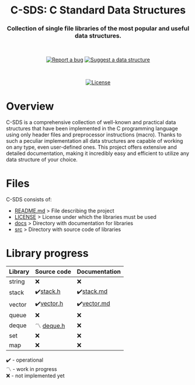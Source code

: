 <div align="center">
	<h1>C-SDS: C Standard Data Structures</h1>
	<h3>Collection of single file libraries of the most popular and useful data structures.</h3>

  <br>
  
  [![Report a bug][issue-badge]][issue-link]
  [![Suggest a data structure][feature-badge]][feature-link]
  
  <br>
  
  [![License][license-badge]][license-link]

</div>

# Overview
C-SDS is a comprehensive collection of well-known and practical data structures that have been implemented in the C programming language using only header files and preprocessor instructions (macro). Thanks to such a peculiar implementation all data structures are capable of working on any type, even user-defined ones. This project offers extensive and detailed documentation, making it incredibly easy and efficient to utilize any data structure of your choice.

# Files
C-SDS consists of:
* [README.md][readme-link] > File describing the project
* [LICENSE][license-link] > License under which the libraries must be used
* [docs][docs-link] > Directory with documentation for libraries
* [src][src-link] > Directory with source code of libraries

# Library progress
| Library | Source code | Documentation 
| ------- | ----------- | -------------
| string  | ❌         | ❌
| stack   | ✔️[stack.h][stack.h-link] | ✔️[stack.md][stack.md-link]
| vector  | ✔️[vector.h][vector.h-link] | ✔️[vector.md][vector.md-link]
| queue   | ❌         | ❌
| deque   | 〽️ [deque.h][deque.h-link] | ❌
| set     |  ❌         | ❌
| map     |  ❌         | ❌

✔️ - operational <br > 
〽️ - work in progress <br > 
❌ - not implemented yet

[issue-link]: https://github.com/PogSmok/C-SDS/issues
[feature-link]: https://github.com/PogSmok//C-SDS/discussions/categories/ideas
[license-link]: https://github.com/PogSmok//C-SDS/blob/master/LICENSE
[readme-link]: https://github.com/PogSmok/C-SDS/blob/master/README.md
[docs-link]: https://github.com/PogSmok/C-SDS/tree/master/docs
[src-link]: https://github.com/PogSmok/C-SDS/tree/master/src
[vector.h-link]: https://github.com/PogSmok/C-SDS/blob/master/src/vector.h
[vector.md-link]: https://github.com/PogSmok/C-SDS/blob/master/docs/vector.md
[stack.h-link]: https://github.com/PogSmok/C-SDS/blob/master/src/stack.h
[stack.md-link]: https://github.com/PogSmok/C-SDS/blob/master/docs/stack.md
[deque.h-link]: https://github.com/PogSmok/C-SDS/blob/master/src/deque.h

[issue-badge]: https://img.shields.io/badge/%F0%9F%91%BE-Report%20a%20bug-%23a8161b?style=for-the-badge&labelColor=%23ab5053
[feature-badge]: https://img.shields.io/badge/%F0%9F%92%A1-Suggest%20a%20feature-%2300d1ca?style=for-the-badge&labelColor=%23c8f7f6
[license-badge]: https://img.shields.io/badge/Apache%202.0-red?style=for-the-badge&label=License
